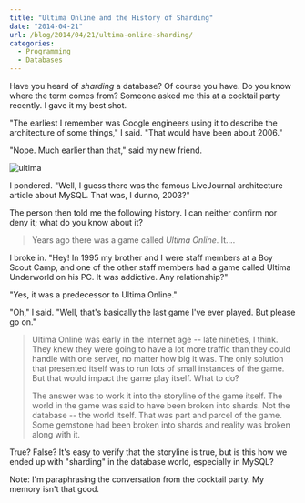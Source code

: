 ```yaml
---
title: "Ultima Online and the History of Sharding"
date: "2014-04-21"
url: /blog/2014/04/21/ultima-online-sharding/
categories:
  - Programming
  - Databases
---
```


Have you heard of *sharding* a database? Of course you have. Do you know where
the term comes from? Someone asked me this at a cocktail party recently. I gave
it my best shot.

"The earliest I remember was Google engineers using it to describe the
architecture of some things," I said. "That would have been about 2006."

"Nope. Much earlier than that," said my new friend.

![ultima](/media/2014/04/ultima.jpg)

I pondered. "Well, I guess there was the famous LiveJournal architecture
article about MySQL. That was, I dunno, 2003?"

The person then told me the following history. I can neither
confirm nor deny it; what do you know about it?

> Years ago there was a game called *Ultima Online*. It....

I broke in. "Hey! In 1995 my brother and I were staff members at a Boy Scout
Camp, and one of the other staff members had a game called Ultima Underworld on
his PC. It was addictive. Any relationship?"

"Yes, it was a predecessor to Ultima Online."

"Oh," I said. "Well, that's basically the last game I've ever played.
But please go on."

> Ultima Online was early in the Internet age -- late nineties, I think. They
> knew they were going to have a lot more traffic than they could handle with
> one server, no matter how big it was. The only solution that presented itself
> was to run lots of small instances of the game. But that would impact the game
> play itself. What to do?
>
> The answer was to work it into the storyline of the game itself. The world in
> the game was said to have been broken into shards. Not the database -- the
> world itself. That was part and parcel of the game. Some gemstone had been
> broken into shards and reality was broken along with it.

True? False? It's easy to verify that the storyline is true, but is this how we
ended up with "sharding" in the database world, especially in MySQL?

Note: I'm paraphrasing the conversation from the cocktail party. My memory isn't
that good.
